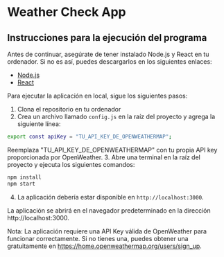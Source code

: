 # Weather Check App

## Instrucciones para la ejecución del programa

Antes de continuar, asegúrate de tener instalado Node.js y React en tu ordenador. Si no es así, puedes descargarlos en los siguientes enlaces:
- [Node.js](https://nodejs.org/es/)
- [React](https://es.reactjs.org/)

Para ejecutar la aplicación en local, sigue los siguientes pasos:

1. Clona el repositorio en tu ordenador
2. Crea un archivo llamado `config.js` en la raíz del proyecto y agrega la siguiente línea:
```bash
export const apiKey = "TU_API_KEY_DE_OPENWEATHERMAP";
```
Reemplaza "TU_API_KEY_DE_OPENWEATHERMAP" con tu propia API key proporcionada por OpenWeather.
3. Abre una terminal en la raíz del proyecto y ejecuta los siguientes comandos:
```bash
npm install
npm start
```
4. La aplicación debería estar disponible en `http://localhost:3000`.

La aplicación se abrirá en el navegador predeterminado en la dirección http://localhost:3000.

Nota: La aplicación requiere una API Key válida de OpenWeather para funcionar correctamente. Si no tienes una, puedes obtener una gratuitamente en https://home.openweathermap.org/users/sign_up.
